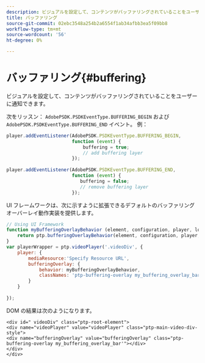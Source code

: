 ```yaml
---
description: ビジュアルを設定して、コンテンツがバッファリングされていることをユーザーに通知できます。
title: バッファリング
source-git-commit: 02ebc3548a254b2a6554f1ab34afbb3ea5f09bb8
workflow-type: tm+mt
source-wordcount: '56'
ht-degree: 0%

---
```


# バッファリング{#buffering}

ビジュアルを設定して、コンテンツがバッファリングされていることをユーザーに通知できます。

次をリッスン： `AdobePSDK.PSDKEventType.BUFFERING_BEGIN` および `AdobePSDK.PSDKEventType.BUFFERING_END` イベント。 例：

```js
player.addEventListener(AdobePSDK.PSDKEventType.BUFFERING_BEGIN,  
                        function (event) { 
                            buffering = true; 
                            // add buffering layer 
                        }); 
  
player.addEventListener(AdobePSDK.PSDKEventType.BUFFERING_END,  
                        function (event) { 
                           buffering = false; 
                           // remove buffering layer 
                        });
```

UI フレームワークは、次に示すように拡張できるデフォルトのバッファリングオーバーレイ動作実装を提供します。

```js
// Using UI Framework 
function myBufferingOverlayBehavior (element, configuration, player, localize, baseLog) { 
    return ptp.bufferingOverlayBehavior(element, configuration, player, localize, baseLog); 
} 
var playerWrapper = ptp.videoPlayer('.videoDiv', { 
    player: { 
        mediaResource:'Specify Resource URL', 
        bufferingOverlay: { 
            behavior: myBufferingOverlayBehavior, 
            classNames: 'ptp-buffering-overlay my_buffering_overlay_bar' 
        } 
    } 
 
}); 
```

DOM の結果は次のようになります。

```
<div id=" videoDiv" class="ptp-root-element"> 
<div name="videoPlayer" value="videoPlayer" class="ptp-main-video-div-style"> 
<div name="bufferingOverlay" value="bufferingOverlay" class="ptp-buffering-overlay my_buffering_overlay_bar'"></div> 
</div> 
</div> 
```
